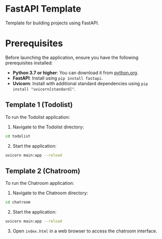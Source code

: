 # FastAPI Template
Template for building projects using FastAPI.

# Prerequisites
Before launching the application, ensure you have the following prerequisites installed:

- **Python 3.7 or higher**: You can download it from [python.org](https://www.python.org/downloads/).
- **FastAPI**: Install using `pip install fastapi`.
- **Uvicorn**: Install with additional standard dependencies using `pip install "uvicorn[standard]"`.

## Template 1 (Todolist)
To run the Todolist application:
1. Navigate to the Todolist directory:
```bash
cd todolist
```

2. Start the application:
```bash
uvicorn main:app --reload
```


## Template 2 (Chatroom)
To run the Chatroom application:
1. Navigate to the Chatroom directory:
```bash
cd chatroom
```

2. Start the application:
```bash
uvicorn main:app --reload
```

3. Open `index.html` in a web browser to access the chatroom interface.
